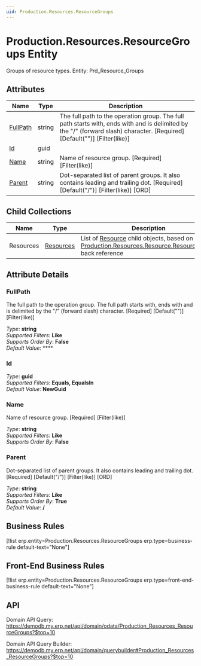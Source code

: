 ```yaml
---
uid: Production.Resources.ResourceGroups
---
```

# Production.Resources.ResourceGroups Entity

Groups of resource types. Entity: Prd_Resource_Groups

## Attributes

| Name | Type | Description |
| ---- | ---- | --- |
| [FullPath](Production.Resources.ResourceGroups.md#fullpath) | string | The full path to the operation group. The full path starts with, ends with and is delimited by the "/" (forward slash) character. [Required] [Default("")] [Filter(like)] 
| [Id](Production.Resources.ResourceGroups.md#id) | guid |  
| [Name](Production.Resources.ResourceGroups.md#name) | string | Name of resource group. [Required] [Filter(like)] 
| [Parent](Production.Resources.ResourceGroups.md#parent) | string | Dot-separated list of parent groups. It also contains leading and trailing dot. [Required] [Default("/")] [Filter(like)] [ORD] 

## Child Collections

| Name | Type | Description |
| ---- | ---- | --- |
| Resources | [Resources](Production.Resources.Resources.md) | List of [Resource](Production.Resources.Resources.md) child objects, based on the [Production.Resources.Resource.ResourceGroup](Production.Resources.Resources.md#resourcegroup) back reference 


## Attribute Details

### FullPath

The full path to the operation group. The full path starts with, ends with and is delimited by the "/" (forward slash) character. [Required] [Default("")] [Filter(like)]

_Type_: **string**  
_Supported Filters_: **Like**  
_Supports Order By_: **False**  
_Default Value_: ****  

### Id

_Type_: **guid**  
_Supported Filters_: **Equals, EqualsIn**  
_Default Value_: **NewGuid**  

### Name

Name of resource group. [Required] [Filter(like)]

_Type_: **string**  
_Supported Filters_: **Like**  
_Supports Order By_: **False**  

### Parent

Dot-separated list of parent groups. It also contains leading and trailing dot. [Required] [Default("/")] [Filter(like)] [ORD]

_Type_: **string**  
_Supported Filters_: **Like**  
_Supports Order By_: **True**  
_Default Value_: **/**  



## Business Rules

[!list erp.entity=Production.Resources.ResourceGroups erp.type=business-rule default-text="None"]

## Front-End Business Rules

[!list erp.entity=Production.Resources.ResourceGroups erp.type=front-end-business-rule default-text="None"]

## API

Domain API Query:
<https://demodb.my.erp.net/api/domain/odata/Production_Resources_ResourceGroups?$top=10>

Domain API Query Builder:
<https://demodb.my.erp.net/api/domain/querybuilder#Production_Resources_ResourceGroups?$top=10>

